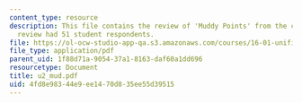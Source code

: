 ```yaml
---
content_type: resource
description: This file contains the review of 'Muddy Points' from the course. The
  review had 51 student respondents.
file: https://ol-ocw-studio-app-qa.s3.amazonaws.com/courses/16-01-unified-engineering-i-ii-iii-iv-fall-2005-spring-2006/4fd8e98344e9ee1470d835ee55d39515_u2_mud.pdf
file_type: application/pdf
parent_uid: 1f88d71a-9054-37a1-8163-daf60a1dd696
resourcetype: Document
title: u2_mud.pdf
uid: 4fd8e983-44e9-ee14-70d8-35ee55d39515
---
```

